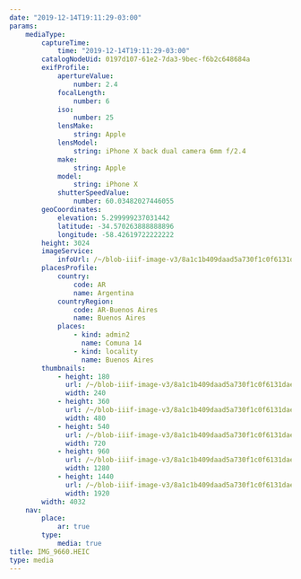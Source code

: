 ```yaml
---
date: "2019-12-14T19:11:29-03:00"
params:
    mediaType:
        captureTime:
            time: "2019-12-14T19:11:29-03:00"
        catalogNodeUid: 0197d107-61e2-7da3-9bec-f6b2c648684a
        exifProfile:
            apertureValue:
                number: 2.4
            focalLength:
                number: 6
            iso:
                number: 25
            lensMake:
                string: Apple
            lensModel:
                string: iPhone X back dual camera 6mm f/2.4
            make:
                string: Apple
            model:
                string: iPhone X
            shutterSpeedValue:
                number: 60.03482027446055
        geoCoordinates:
            elevation: 5.299999237031442
            latitude: -34.570263888888896
            longitude: -58.42619722222222
        height: 3024
        imageService:
            infoUrl: /~/blob-iiif-image-v3/8a1c1b409daad5a730f1c0f6131daea7e3df568d170916c0efa117f9c998a253/info.json
        placesProfile:
            country:
                code: AR
                name: Argentina
            countryRegion:
                code: AR-Buenos Aires
                name: Buenos Aires
            places:
                - kind: admin2
                  name: Comuna 14
                - kind: locality
                  name: Buenos Aires
        thumbnails:
            - height: 180
              url: /~/blob-iiif-image-v3/8a1c1b409daad5a730f1c0f6131daea7e3df568d170916c0efa117f9c998a253/full/240%2C180/0/default.jpg
              width: 240
            - height: 360
              url: /~/blob-iiif-image-v3/8a1c1b409daad5a730f1c0f6131daea7e3df568d170916c0efa117f9c998a253/full/480%2C360/0/default.jpg
              width: 480
            - height: 540
              url: /~/blob-iiif-image-v3/8a1c1b409daad5a730f1c0f6131daea7e3df568d170916c0efa117f9c998a253/full/720%2C540/0/default.jpg
              width: 720
            - height: 960
              url: /~/blob-iiif-image-v3/8a1c1b409daad5a730f1c0f6131daea7e3df568d170916c0efa117f9c998a253/full/1280%2C960/0/default.jpg
              width: 1280
            - height: 1440
              url: /~/blob-iiif-image-v3/8a1c1b409daad5a730f1c0f6131daea7e3df568d170916c0efa117f9c998a253/full/1920%2C1440/0/default.jpg
              width: 1920
        width: 4032
    nav:
        place:
            ar: true
        type:
            media: true
title: IMG_9660.HEIC
type: media
---
```


